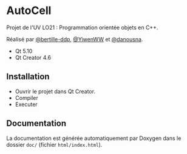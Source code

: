 # AutoCell

Projet de l'UV LO21 : Programmation orientée objets en C++.

Réalisé par [@bertille-ddp](https://github.com/bertille-ddp), [@YiwenWW](https://github.com/YiwenWW) et [@danousna](https://github.com/danousna). 

- Qt 5.10
- Qt Creator 4.6

## Installation

- Ouvrir le projet dans Qt Creator.
- Compiler
- Executer

## Documentation

La documentation est générée automatiquement par Doxygen dans le dossier `doc/` (fichier `html/index.html`).
